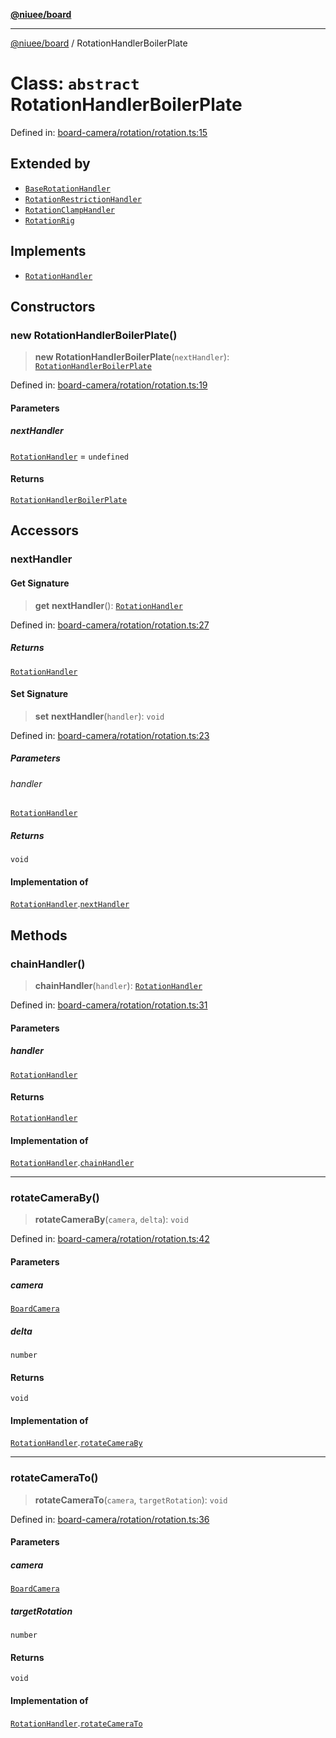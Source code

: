 [**@niuee/board**](../README.md)

***

[@niuee/board](../globals.md) / RotationHandlerBoilerPlate

# Class: `abstract` RotationHandlerBoilerPlate

Defined in: [board-camera/rotation/rotation.ts:15](https://github.com/niuee/board/blob/e6c1edcccf6525a0cc9088782c7c4653e837f533/src/board-camera/rotation/rotation.ts#L15)

## Extended by

- [`BaseRotationHandler`](BaseRotationHandler.md)
- [`RotationRestrictionHandler`](RotationRestrictionHandler.md)
- [`RotationClampHandler`](RotationClampHandler.md)
- [`RotationRig`](RotationRig.md)

## Implements

- [`RotationHandler`](../interfaces/RotationHandler.md)

## Constructors

### new RotationHandlerBoilerPlate()

> **new RotationHandlerBoilerPlate**(`nextHandler`): [`RotationHandlerBoilerPlate`](RotationHandlerBoilerPlate.md)

Defined in: [board-camera/rotation/rotation.ts:19](https://github.com/niuee/board/blob/e6c1edcccf6525a0cc9088782c7c4653e837f533/src/board-camera/rotation/rotation.ts#L19)

#### Parameters

##### nextHandler

[`RotationHandler`](../interfaces/RotationHandler.md) = `undefined`

#### Returns

[`RotationHandlerBoilerPlate`](RotationHandlerBoilerPlate.md)

## Accessors

### nextHandler

#### Get Signature

> **get** **nextHandler**(): [`RotationHandler`](../interfaces/RotationHandler.md)

Defined in: [board-camera/rotation/rotation.ts:27](https://github.com/niuee/board/blob/e6c1edcccf6525a0cc9088782c7c4653e837f533/src/board-camera/rotation/rotation.ts#L27)

##### Returns

[`RotationHandler`](../interfaces/RotationHandler.md)

#### Set Signature

> **set** **nextHandler**(`handler`): `void`

Defined in: [board-camera/rotation/rotation.ts:23](https://github.com/niuee/board/blob/e6c1edcccf6525a0cc9088782c7c4653e837f533/src/board-camera/rotation/rotation.ts#L23)

##### Parameters

###### handler

[`RotationHandler`](../interfaces/RotationHandler.md)

##### Returns

`void`

#### Implementation of

[`RotationHandler`](../interfaces/RotationHandler.md).[`nextHandler`](../interfaces/RotationHandler.md#nexthandler)

## Methods

### chainHandler()

> **chainHandler**(`handler`): [`RotationHandler`](../interfaces/RotationHandler.md)

Defined in: [board-camera/rotation/rotation.ts:31](https://github.com/niuee/board/blob/e6c1edcccf6525a0cc9088782c7c4653e837f533/src/board-camera/rotation/rotation.ts#L31)

#### Parameters

##### handler

[`RotationHandler`](../interfaces/RotationHandler.md)

#### Returns

[`RotationHandler`](../interfaces/RotationHandler.md)

#### Implementation of

[`RotationHandler`](../interfaces/RotationHandler.md).[`chainHandler`](../interfaces/RotationHandler.md#chainhandler)

***

### rotateCameraBy()

> **rotateCameraBy**(`camera`, `delta`): `void`

Defined in: [board-camera/rotation/rotation.ts:42](https://github.com/niuee/board/blob/e6c1edcccf6525a0cc9088782c7c4653e837f533/src/board-camera/rotation/rotation.ts#L42)

#### Parameters

##### camera

[`BoardCamera`](../interfaces/BoardCamera.md)

##### delta

`number`

#### Returns

`void`

#### Implementation of

[`RotationHandler`](../interfaces/RotationHandler.md).[`rotateCameraBy`](../interfaces/RotationHandler.md#rotatecameraby)

***

### rotateCameraTo()

> **rotateCameraTo**(`camera`, `targetRotation`): `void`

Defined in: [board-camera/rotation/rotation.ts:36](https://github.com/niuee/board/blob/e6c1edcccf6525a0cc9088782c7c4653e837f533/src/board-camera/rotation/rotation.ts#L36)

#### Parameters

##### camera

[`BoardCamera`](../interfaces/BoardCamera.md)

##### targetRotation

`number`

#### Returns

`void`

#### Implementation of

[`RotationHandler`](../interfaces/RotationHandler.md).[`rotateCameraTo`](../interfaces/RotationHandler.md#rotatecamerato)
